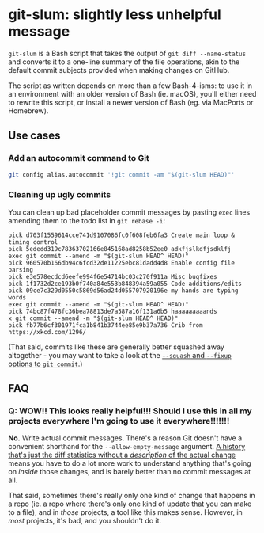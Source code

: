 # git-slum: slightly less unhelpful message

`git-slum` is a Bash script that takes the output of `git diff --name-status` and converts it to a one-line summary of the file operations, akin to the default commit subjects provided when making changes on GitHub.

The script as written depends on more than a few Bash-4-isms: to use it in an environment with an older version of Bash (ie. macOS), you'll either need to rewrite this script, or install a newer version of Bash (eg. via MacPorts or Homebrew).

## Use cases

### Add an autocommit command to Git

```sh
git config alias.autocommit '!git commit -am "$(git-slum HEAD)"'
```

### Cleaning up ugly commits

You can clean up bad placeholder commit messages by pasting `exec` lines amending them to the todo list in `git rebase -i`:

```
pick d703f1559614cce741d9107086fc0f608feb6fa3 Create main loop & timing control
pick 5ededd319c78363702166e845168ad8258b52ee0 adkfjslkdfjsdklfj
exec git commit --amend -m "$(git-slum HEAD^ HEAD)"
pick 960570b166db94c6fcd32de11225ebc81dadd4d8 Enable config file parsing
pick e3e578ecdcd6eefe994f6e54714bc03c270f911a Misc bugfixes
pick 1f1732d2ce193b0f740a84e553b848394a59a055 Code additions/edits
pick 09ce7c329d0550c5869d56ad24d055707920196e my hands are typing words
exec git commit --amend -m "$(git-slum HEAD^ HEAD)"
pick 74bc87f478fc36bea78813de7a587a16f131a6b5 haaaaaaaaands
x git commit --amend -m "$(git-slum HEAD^ HEAD)"
pick fb77b6cf301971fca1b841b3744ee85e9b37a736 Crib from https://xkcd.com/1296/
```

(That said, commits like these are generally better squashed away altogether - you may want to take a look at the [`--squash` and `--fixup` options to `git commit`](https://git-scm.com/docs/git-commit#git-commit---fixupltcommitgt).)

## FAQ

### Q: WOW!! This looks really helpful!!! Should I use this in all my projects everywhere I'm going to use it everywhere!!!!!!!

**No.** Write actual commit messages. There's a reason Git doesn't have a convenient shorthand for the `--allow-empty-message` argument. [A history that's just the diff statistics without a *description* of the actual change](https://github.com/stuartpb/git-slum/commits/slummed/master) means you have to do a lot more work to understand anything that's going on *inside* those changes, and is barely better than no commit messages at all.

That said, sometimes there's really only one kind of change that happens in a repo (ie. a repo where there's only one kind of update that you can make to a file), and in *those* projects, a tool like this makes sense. However, in *most* projects, it's bad, and you shouldn't do it.
